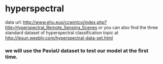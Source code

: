 # hyperspectral

data url: http://www.ehu.eus/ccwintco/index.php?title=Hyperspectral_Remote_Sensing_Scenes
or you can also find the three standard dataset of hyperspectral classification topic at 
http://lesun.weebly.com/hyperspectral-data-set.html

### we will use the PaviaU dataset to test our model at the first time.

